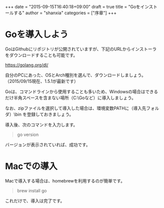 +++
date = "2015-09-15T16:40:18+09:00"
draft = true
title = "Goをインストールする"
author = "shanxia"
categories = ["序章"]
+++

# Goを導入しよう

GoはGithubにリポジトリが公開されていますが、下記のURLからインストーラをダウンロードすることも可能です。

https://golang.org/dl/

自分のPCにあった、OSとArch種別を選んで、ダウンロードしましょう。（2015/09/15現在、1.5.1が最新です）

Goは、コマンドラインから使用することも多いため、Windowsの場合はできるだけ半角スペースを含まない場所（C:\Goなど）に導入しましょう。

なお、zipファイルを選択して導入した場合は、環境変数PATHに（導入先フォルダ）\bin を登録しておきましょう。

導入後、次のコマンドを入力します。

> go version

バージョンが表示されていれば、成功です。

# Macでの導入
Macで導入する場合は、homebrewを利用するのが簡単です。

> brew install go

これだけで、導入は完了です。
